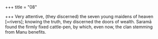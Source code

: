 +++
title = "08"

+++
Very attentive, (they discerned) the seven young maidens of  heaven [=rivers]; knowing the truth, they discerned the doors of  wealth.
Saramā found the firmly fixed cattle-pen, by which, even now, the clan  stemming from Manu benefits.